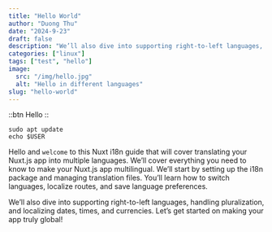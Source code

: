 ```yaml
---
title: "Hello World"
author: "Duong Thu"
date: "2024-9-23"
draft: false
description: "We’ll also dive into supporting right-to-left languages, handling pluralization, and localizing dates, times, and currencies."
categories: ["linux"]
tags: ["test", "hello"]
image:
  src: "/img/hello.jpg"
  alt: "Hello in different languages"
slug: "hello-world"
---
```


::btn
Hello
::

```shell
sudo apt update
echo $USER
```

Hello and `welcome` to this Nuxt i18n guide that will cover translating your Nuxt.js app into multiple languages. We’ll cover everything you need to know to make your Nuxt.js app multilingual. We’ll start by setting up the i18n package and managing translation files. You’ll learn how to switch languages, localize routes, and save language preferences.

We’ll also dive into supporting right-to-left languages, handling pluralization, and localizing dates, times, and currencies. Let’s get started on making your app truly global!
